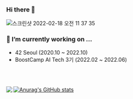 ### Hi there 👋

<!--
**seohl16/seohl16** is a ✨ _special_ ✨ repository because its `README.md` (this file) appears on your GitHub profile.

Here are some ideas to get you started:

- 🌱 I’m currently learning ...
- 👯 I’m looking to collaborate on ...
- 🤔 I’m looking for help with ...
- 💬 Ask me about ...
- 📫 How to reach me: ...
- 😄 Pronouns: ...
- ⚡ Fun fact: ...
[![selim's 42 stats](https://badge42.herokuapp.com/api/stats/selim?privacyEmail=true)](https://github.com/selim/badge42)
-->


![스크린샷 2022-02-18 오전 11 37 35](https://user-images.githubusercontent.com/68208055/156388968-65b42aa3-388c-404d-abee-bb651d1883de.png)

### 🔭 I’m currently working on ...
- 42 Seoul (2020.10 ~ 2022.10)
- BoostCamp AI Tech 3기 (2022.02 ~ 2022.06)


<br>
<br>

[![Anurag's GitHub stats](https://github-readme-stats.vercel.app/api?username=seohl16&theme=midnight-purple)](https://github.com/anuraghazra/github-readme-stats)
<img align='left' src="http://mazassumnida.wtf/api/v2/generate_badge?boj=soysauce1368">

